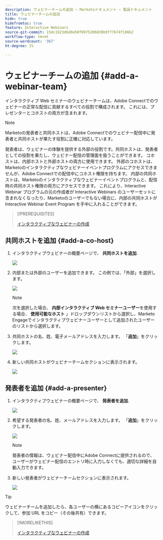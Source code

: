 ```yaml
---
description: ウェビナーチームの追加 — Marketoドキュメント — 製品ドキュメント
title: ウェビナーチームの追加
hide: true
hidefromtoc: true
feature: Interactive Webinars
source-git-commit: 15dc1923dbd8e50f0975206838b9f77b74f106b2
workflow-type: tm+mt
source-wordcount: '367'
ht-degree: 1%

---
```


# ウェビナーチームの追加 {#add-a-webinar-team}

インタラクティブ Web セミナーのウェビナーチームは、Adobe Connectでのウェビナーの正常な配信に貢献するすべての役割で構成されます。 これには、プレゼンターとコホストの両方が含まれます。

>[!NOTE]
>
>Marketoの発表者と共同ホストは、Adobe Connectでのウェビナー配信中に発表者と共同ホストが果たす役割に正確に対応しています。

発表者は、ウェビナーの体験を提供する外部の役割です。共同ホストは、発表者としての役割を果たし、ウェビナー配信の管理面を扱うことができます。 コホストは、内部ホストと外部ホストの両方に使用できます。 外部のコホストは、Marketoのインタラクティブなウェビナーイベントプログラムにアクセスできませんが、Adobe Connectでの配信中にコホスト権限を持ちます。 内部の共同ホストは、Marketoのインタラクティブなウェビナーイベントプログラムと、配信時の共同ホスト権限の両方にアクセスできます。 これにより、Interactive Webinar プログラムの元の作成者が Interactive Webinars のユーザーセットに含まれなくなったり、Marketoのユーザーでもない場合に、内部の共同ホストが Interactive Webinar Event Program を手中に入れることができます。

>[!PREREQUISITES]
>
>[インタラクティブなウェビナーの作成](/help/marketo/product-docs/demand-generation/events/interactive-webinars/create-an-interactive-webinar.md)

## 共同ホストを追加 {#add-a-co-host}

1. インタラクティブウェビナーの概要ページで、 **共同ホストを追加**.

   ![](assets/add-a-webinar-team-1.png)

1. 内部または外部のユーザーを追加できます。 この例では、「外部」を選択します。

   ![](assets/add-a-webinar-team-2.png)

   >[!NOTE]
   >
   >次を選択した場合、 **内部インタラクティブ Web セミナーユーザー**&#x200B;を使用する場合、 **使用可能なホスト** 」ドロップダウンリストから選択し、Marketo Engageでインタラクティブウェビナーユーザーとして追加されたユーザーのリストから選択します。

1. 共同ホストの名、姓、電子メールアドレスを入力します。 「**追加**」をクリックします。

   ![](assets/add-a-webinar-team-3.png)

1. 新しい共同ホストがウェビナーチームセクションに表示されます。

   ![](assets/add-a-webinar-team-4.png)

## 発表者を追加 {#add-a-presenter}

1. インタラクティブウェビナーの概要ページで、 **発表者を追加**.

   ![](assets/add-a-webinar-team-5.png)

1. 希望する発表者の名、姓、メールアドレスを入力します。 「**追加**」をクリックします。

   ![](assets/add-a-webinar-team-6.png)

   >[!NOTE]
   >
   >発表者の情報は、ウェビナー配信中にAdobe Connectに提供されるので、ユーザーがウェビナー配信のエントリ時に入力しなくても、適切な詳細を自動入力できます。

1. 新しい発表者がウェビナーチームセクションに表示されます。

   ![](assets/add-a-webinar-team-7.png)

>[!TIP]
>
>ウェビナーチームを追加したら、各ユーザーの横にあるコピーアイコンをクリックして、参加 URL をコピー（その後共有）できます。

>[!MORELIKETHIS]
>
>[インタラクティブなウェビナーの作成](/help/marketo/product-docs/demand-generation/events/interactive-webinars/create-an-interactive-webinar.md)
